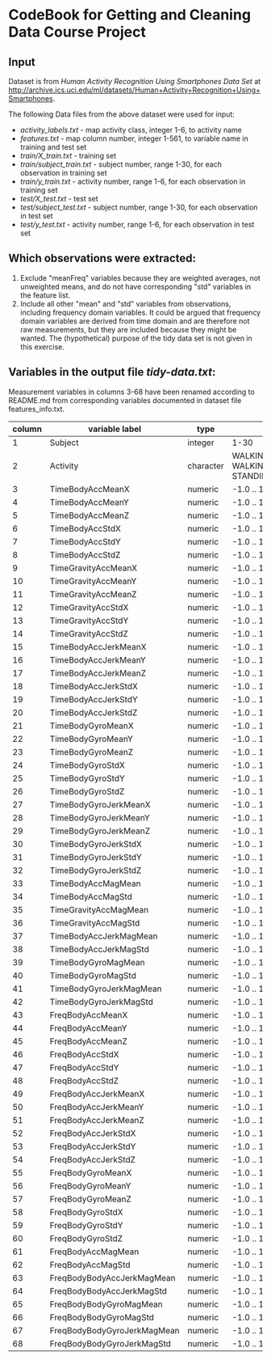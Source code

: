 CodeBook for Getting and Cleaning Data Course Project
=====================================================

## Input

Dataset is from *Human Activity Recognition Using Smartphones Data Set*
at http://archive.ics.uci.edu/ml/datasets/Human+Activity+Recognition+Using+Smartphones.

The following Data files from the above dataset were used for input:

- *activity_labels.txt* - map activity class, integer 1-6, to activity name
- *features.txt* - map column number, integer 1-561, to variable name in training and test set
- *train/X_train.txt* - training set
- *train/subject_train.txt* - subject number, range 1-30, for each observation in training set
- *train/y_train.txt* - activity number, range 1-6, for each observation in training set
- *test/X_test.txt* - test set
- *test/subject_test.txt* - subject number, range 1-30, for each observation in test set
- *test/y_test.txt* - activity number, range 1-6, for each observation in test set

## Which observations were extracted:

1. Exclude "meanFreq" variables because they are weighted averages, not unweighted means,
and do not have corresponding "std" variables in the feature list.
2. Include all other "mean" and "std" variables from observations, including frequency domain
variables. It could be argued that frequency domain variables are derived from time domain and
are therefore not raw measurements, but they are included because they might be wanted. The
(hypothetical) purpose of the tidy data set is not given in this exercise.

## Variables in the output file *tidy-data.txt*:

Measurement variables in columns 3-68 have been renamed according to README.md from
corresponding variables documented in dataset file features_info.txt.

|column|variable label|type|range of values|
|---|---|---|---|
|1|Subject|integer|1-30|
|2|Activity|character|WALKING,WALKING_UPSTAIRS,<br>WALKING_DOWNSTAIRS,SITTING,<br>STANDING,LAYING|
|3|TimeBodyAccMeanX|numeric|-1.0 .. 1.0|
|4|TimeBodyAccMeanY|numeric|-1.0 .. 1.0|
|5|TimeBodyAccMeanZ|numeric|-1.0 .. 1.0|
|6|TimeBodyAccStdX|numeric|-1.0 .. 1.0|
|7|TimeBodyAccStdY|numeric|-1.0 .. 1.0|
|8|TimeBodyAccStdZ|numeric|-1.0 .. 1.0|
|9|TimeGravityAccMeanX|numeric|-1.0 .. 1.0|
|10|TimeGravityAccMeanY|numeric|-1.0 .. 1.0|
|11|TimeGravityAccMeanZ|numeric|-1.0 .. 1.0|
|12|TimeGravityAccStdX|numeric|-1.0 .. 1.0|
|13|TimeGravityAccStdY|numeric|-1.0 .. 1.0|
|14|TimeGravityAccStdZ|numeric|-1.0 .. 1.0|
|15|TimeBodyAccJerkMeanX|numeric|-1.0 .. 1.0|
|16|TimeBodyAccJerkMeanY|numeric|-1.0 .. 1.0|
|17|TimeBodyAccJerkMeanZ|numeric|-1.0 .. 1.0|
|18|TimeBodyAccJerkStdX|numeric|-1.0 .. 1.0|
|19|TimeBodyAccJerkStdY|numeric|-1.0 .. 1.0|
|20|TimeBodyAccJerkStdZ|numeric|-1.0 .. 1.0|
|21|TimeBodyGyroMeanX|numeric|-1.0 .. 1.0|
|22|TimeBodyGyroMeanY|numeric|-1.0 .. 1.0|
|23|TimeBodyGyroMeanZ|numeric|-1.0 .. 1.0|
|24|TimeBodyGyroStdX|numeric|-1.0 .. 1.0|
|25|TimeBodyGyroStdY|numeric|-1.0 .. 1.0|
|26|TimeBodyGyroStdZ|numeric|-1.0 .. 1.0|
|27|TimeBodyGyroJerkMeanX|numeric|-1.0 .. 1.0|
|28|TimeBodyGyroJerkMeanY|numeric|-1.0 .. 1.0|
|29|TimeBodyGyroJerkMeanZ|numeric|-1.0 .. 1.0|
|30|TimeBodyGyroJerkStdX|numeric|-1.0 .. 1.0|
|31|TimeBodyGyroJerkStdY|numeric|-1.0 .. 1.0|
|32|TimeBodyGyroJerkStdZ|numeric|-1.0 .. 1.0|
|33|TimeBodyAccMagMean|numeric|-1.0 .. 1.0|
|34|TimeBodyAccMagStd|numeric|-1.0 .. 1.0|
|35|TimeGravityAccMagMean|numeric|-1.0 .. 1.0|
|36|TimeGravityAccMagStd|numeric|-1.0 .. 1.0|
|37|TimeBodyAccJerkMagMean|numeric|-1.0 .. 1.0|
|38|TimeBodyAccJerkMagStd|numeric|-1.0 .. 1.0|
|39|TimeBodyGyroMagMean|numeric|-1.0 .. 1.0|
|40|TimeBodyGyroMagStd|numeric|-1.0 .. 1.0|
|41|TimeBodyGyroJerkMagMean|numeric|-1.0 .. 1.0|
|42|TimeBodyGyroJerkMagStd|numeric|-1.0 .. 1.0|
|43|FreqBodyAccMeanX|numeric|-1.0 .. 1.0|
|44|FreqBodyAccMeanY|numeric|-1.0 .. 1.0|
|45|FreqBodyAccMeanZ|numeric|-1.0 .. 1.0|
|46|FreqBodyAccStdX|numeric|-1.0 .. 1.0|
|47|FreqBodyAccStdY|numeric|-1.0 .. 1.0|
|48|FreqBodyAccStdZ|numeric|-1.0 .. 1.0|
|49|FreqBodyAccJerkMeanX|numeric|-1.0 .. 1.0|
|50|FreqBodyAccJerkMeanY|numeric|-1.0 .. 1.0|
|51|FreqBodyAccJerkMeanZ|numeric|-1.0 .. 1.0|
|52|FreqBodyAccJerkStdX|numeric|-1.0 .. 1.0|
|53|FreqBodyAccJerkStdY|numeric|-1.0 .. 1.0|
|54|FreqBodyAccJerkStdZ|numeric|-1.0 .. 1.0|
|55|FreqBodyGyroMeanX|numeric|-1.0 .. 1.0|
|56|FreqBodyGyroMeanY|numeric|-1.0 .. 1.0|
|57|FreqBodyGyroMeanZ|numeric|-1.0 .. 1.0|
|58|FreqBodyGyroStdX|numeric|-1.0 .. 1.0|
|59|FreqBodyGyroStdY|numeric|-1.0 .. 1.0|
|60|FreqBodyGyroStdZ|numeric|-1.0 .. 1.0|
|61|FreqBodyAccMagMean|numeric|-1.0 .. 1.0|
|62|FreqBodyAccMagStd|numeric|-1.0 .. 1.0|
|63|FreqBodyBodyAccJerkMagMean|numeric|-1.0 .. 1.0|
|64|FreqBodyBodyAccJerkMagStd|numeric|-1.0 .. 1.0|
|65|FreqBodyBodyGyroMagMean|numeric|-1.0 .. 1.0|
|66|FreqBodyBodyGyroMagStd|numeric|-1.0 .. 1.0|
|67|FreqBodyBodyGyroJerkMagMean|numeric|-1.0 .. 1.0|
|68|FreqBodyBodyGyroJerkMagStd|numeric|-1.0 .. 1.0|
